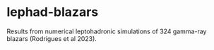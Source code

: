 # lephad-blazars
Results from numerical leptohadronic simulations of 324 gamma-ray blazars (Rodrigues et al 2023).
